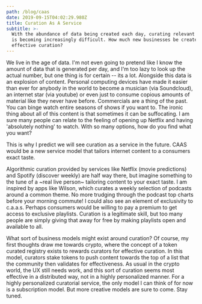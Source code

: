```yaml
---
path: /blog/caas
date: 2019-09-15T04:02:29.980Z
title: Curation As A Service
subtitle: >-
  With the abundance of data being created each day, curating relevant content
  is becoming increasingly difficult. How much new businesses be created around
  effective curation?
---
```

We live in the age of data. I'm not even going to pretend like I know the amount of data that is generated per day, and I'm too lazy to look up the actual number, but one thing is for certain -- its a lot. Alongside this data is an explosion of content. Personal computing devices have made it easier than ever for anybody in the world to become a musician (via Soundcloud), an internet star (via youtube) or even just to consume copious amounts of material like they never have before. Commercials are a thing of the past. You can binge watch entire seasons of shows if you want to. The ironic thing about all of this content is that sometimes it can be suffocating. I am sure many people can relate to the feeling of opening up Netflix and having 'absolutely nothing' to watch. With so many options, how do you find what you want?

This is why I predict we will see curation as a service in the future. CAAS would be a new service model that tailors internet content to a consumers exact taste.

Algorithmic curation provided by services like Netflix (movie predictions) and Spotify (discover weekly) are half way there, but imagine something to the tune of a \~real live person\~ tailoring content to your exact taste. I am inspired by apps like Wilson, which curates a weekly selection of podcasts around a common theme. No more trudging through the podcast top charts before your morning commute! I could also see an element of exclusivity to c.a.a.s. Perhaps consumers would be willing to pay a premium to get access to exclusive playlists. Curation is a legitimate skill, but too many people are simply giving that away for free by making playlists open and available to all.

What sort of business models might exist around curation? Of course, my first thoughts draw me towards crypto, where the concept of a token curated registry exists to rewards curators for effective curation. In this model, curators stake tokens to push content towards the top of a list that the community then validates for effectiveness. As usual in the crypto world, the UX still needs work, and this sort of curation seems most effective in a distributed way, not in a highly personalized manner. For a highly personalized curatorial service, the only model I can think of for now is a subscription model. But more creative models are sure to come. Stay tuned.
